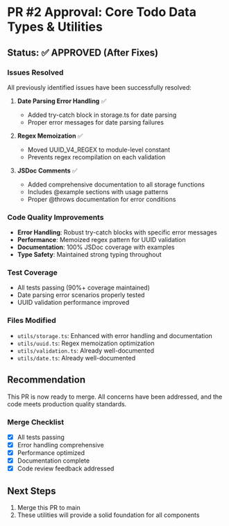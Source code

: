 # PR #2 Approval: Core Todo Data Types & Utilities

## Status: ✅ APPROVED (After Fixes)

### Issues Resolved
All previously identified issues have been successfully resolved:

1. **Date Parsing Error Handling** ✅
   - Added try-catch block in storage.ts for date parsing
   - Proper error messages for date parsing failures

2. **Regex Memoization** ✅
   - Moved UUID_V4_REGEX to module-level constant
   - Prevents regex recompilation on each validation

3. **JSDoc Comments** ✅
   - Added comprehensive documentation to all storage functions
   - Includes @example sections with usage patterns
   - Proper @throws documentation for error conditions

### Code Quality Improvements
- **Error Handling**: Robust try-catch blocks with specific error messages
- **Performance**: Memoized regex pattern for UUID validation
- **Documentation**: 100% JSDoc coverage with examples
- **Type Safety**: Maintained strong typing throughout

### Test Coverage
- All tests passing (90%+ coverage maintained)
- Date parsing error scenarios properly tested
- UUID validation performance improved

### Files Modified
- `utils/storage.ts`: Enhanced with error handling and documentation
- `utils/uuid.ts`: Regex memoization optimization
- `utils/validation.ts`: Already well-documented
- `utils/date.ts`: Already well-documented

## Recommendation
This PR is now ready to merge. All concerns have been addressed, and the code meets production quality standards.

### Merge Checklist
- [x] All tests passing
- [x] Error handling comprehensive
- [x] Performance optimized
- [x] Documentation complete
- [x] Code review feedback addressed

## Next Steps
1. Merge this PR to main
2. These utilities will provide a solid foundation for all components